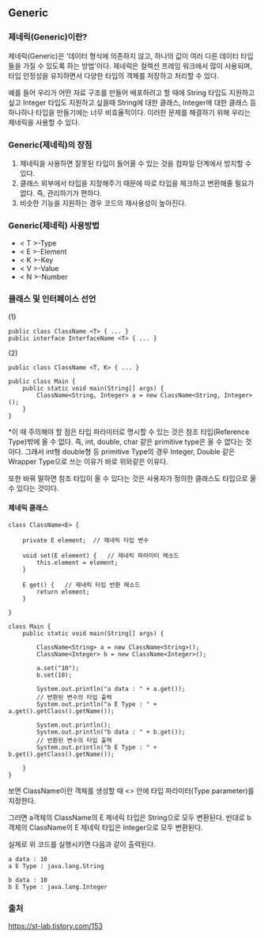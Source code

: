 ## Generic

### 제네릭(Generic)이란?

제네릭(Generic)은 '데이터 형식에 의존하지 않고, 하나의 값이 여러 다른 데이터 타입들을 가질 수 있도록 하는 방법'이다. 제네릭은 컬렉션 프레임 워크에서 많이 사용되며, 타입 안정성을 유지하면서 다양한 타입의 객체를 저장하고 처리할 수 있다.

예를 들어 우리가 어떤 자료 구조를 만들어 배포하려고 할 때에 String 타입도 지원하고 싶고 Integer 타입도 지원하고 싶을때 String에 대한 클래스, Integer에 대한 클래스 등 하나하나 타입을 만들기에는 너무 비효율적이다. 이러한 문제를 해결하기 위해 우리는 제네릭을 사용할 수 있다.


### Generic(제네릭)의 장점
1. 제네릭을 사용하면 잘못된 타입이 들어올 수 있는 것을 컴파일 단계에서 방지할 수 있다.
2. 클래스 외부에서 타입을 지정해주기 때문에 따로 타입을 체크하고 변환해줄 필요가 없다. 즉, 관리하기가 편하다.
3. 비슷한 기능을 지원하는 경우 코드의 재사용성이 높아진다.

### Generic(제네릭) 사용방법
- < T >-Type <br>
- < E >-Element <br>
- < K >-Key <br>
- < V >-Value <br>
- < N >-Number <br>


### 클래스 및 인터페이스 선언

(1)
```
public class ClassName <T> { ... }
public interface InterfaceName <T> { ... }
```

(2)
```
public class ClassName <T, K> { ... }
 
public class Main {
	public static void main(String[] args) {
		ClassName<String, Integer> a = new ClassName<String, Integer>();
	}
}
```
*이 때 주의해야 할 점은 타입 파라미터로 명시할 수 있는 것은 참조 타입(Reference Type)밖에 올 수 없다. 
즉, int, double, char 같은 primitive type은 올 수 없다는 것이다. 
그래서 int형 double형 등 primitive Type의 경우 Integer, Double 같은 Wrapper Type으로 쓰는 이유가 바로 위와같은 이유다.

또한 바꿔 말하면 참조 타입이 올 수 있다는 것은 사용자가 정의한 클래스도 타입으로 올 수 있다는 것이다.

#### 제네릭 클래스
```
class ClassName<E> {
	
	private E element;	// 제네릭 타입 변수
	
	void set(E element) {	// 제네릭 파라미터 메소드
		this.element = element;
	}
	
	E get() {	// 제네릭 타입 반환 메소드
		return element;
	}
	
}
```
```
class Main {
	public static void main(String[] args) {
		
		ClassName<String> a = new ClassName<String>();
		ClassName<Integer> b = new ClassName<Integer>();
		
		a.set("10");
		b.set(10);
	
		System.out.println("a data : " + a.get());
		// 반환된 변수의 타입 출력 
		System.out.println("a E Type : " + a.get().getClass().getName());
		
		System.out.println();
		System.out.println("b data : " + b.get());
		// 반환된 변수의 타입 출력 
		System.out.println("b E Type : " + b.get().getClass().getName());
		
	}
}
```

보면 ClassName이란 객체를 생성할 때 <> 안에 타입 파라미터(Type parameter)를 지정한다.
 
그러면 a객체의 ClassName의 E 제네릭 타입은 String으로 모두 변환된다.
반대로 b객체의 ClassName의 E 제네릭 타입은 Integer으로 모두 변환된다.
 
실제로 위 코드를 실행시키면 다음과 같이 출력된다.

```
a data : 10
a E Type : java.lang.String

b data : 10
b E Type : java.lang.Integer
```

### 출처
https://st-lab.tistory.com/153

